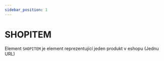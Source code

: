```yaml
---
sidebar_position: 1
---
```


# SHOPITEM

Element `SHOPITEM` je element reprezentující jeden produkt v eshopu (Jednu URL)